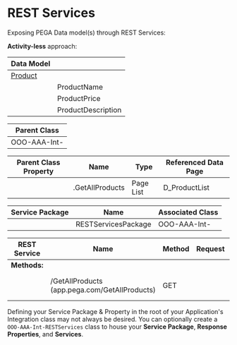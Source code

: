 # REST Services

Exposing PEGA Data model(s) through REST Services:

**Activity-less** approach:

|Data Model||
|-|-|
|<u>Product</u>||
||ProductName|
||ProductPrice|
||ProductDescription|

|**Parent Class**|
|-|
|OOO-AAA-Int-|

|**Parent Class Property**|Name|Type|Referenced Data Page|
|-|-|-|-|
||.GetAllProducts|Page List|D_ProductList

|**Service Package**|Name|Associated Class|
|-|-|-|
||RESTServicesPackage|OOO-AAA-Int-|

|REST Service|Name|Method|Request|Response|
|-|-|-|-|-|
|**Methods:**||||
||/GetAllProducts (app.pega.com/GetAllProducts)|GET||JSON, Map From Key: .GetAllProducts|

Defining your Service Package & Property in the root of your Application's Integration class may not always be desired. You can optionally create a `OOO-AAA-Int-RESTServices` class to house your **Service Package**, **Response Properties**, and **Services**.
